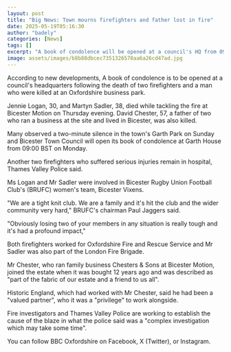 ```yaml
---
layout: post
title: "Big News: Town mourns firefighters and father lost in fire"
date: 2025-05-19T05:16:30
author: "badely"
categories: [News]
tags: []
excerpt: "A book of condolence will be opened at a council's HQ from 09 -00 BST following Thursday's fire."
image: assets/images/b8b88dbcec7351326570aa6a26cd47ad.jpg
---
```


According to new developments, A book of condolence is to be opened at a council's headquarters following the death of two firefighters and a man who were killed at an Oxfordshire business park.

Jennie Logan, 30, and Martyn Sadler, 38, died while tackling the fire at Bicester Motion on Thursday evening. David Chester, 57, a father of two who ran a business at the site and lived in Bicester, was also killed.

Many observed a two-minute silence in the town's Garth Park on Sunday and Bicester Town Council will open its book of condolence at Garth House from 09:00 BST on Monday.

Another two firefighters who suffered serious injuries remain in hospital, Thames Valley Police said.

Ms Logan and Mr Sadler were involved in Bicester Rugby Union Football Club's (BRUFC) women's team, Bicester Vixens.

"We are a tight knit club. We are a family and it's hit the club and the wider community very hard," BRUFC's chairman Paul Jaggers said.  

"Obviously losing two of your members in any situation is really tough and it's had a profound impact,"

Both firefighters worked for Oxfordshire Fire and Rescue Service and Mr Sadler was also part of the London Fire Brigade.

Mr Chester, who ran family business Chesters & Sons at Bicester Motion, joined the estate when it was bought 12 years ago and was described as "part of the fabric of our estate and a friend to us all".

Historic England, which had worked with Mr Chester, said he had been a "valued partner", who it was a "privilege" to work alongside.

Fire investigators and Thames Valley Police are working to establish the cause of the blaze in what the police said was a "complex investigation which may take some time".

You can follow BBC Oxfordshire on Facebook, X (Twitter), or Instagram. 

